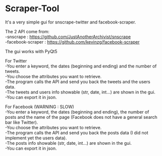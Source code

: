 # Scraper-Tool

It's a very simple gui for snscrape-twitter and facebook-scraper.

The 2 API come from:  
-snscrape : https://github.com/JustAnotherArchivist/snscrape  
-facebook-scraper : https://github.com/kevinzg/facebook-scraper

The gui works with PyQt5

For Twitter  
-You enter a keyword, the dates (beginning and ending) and the number of tweets.  
-You choose the attributes you want to retrieve.  
-The program calls the API and send you back the tweets and the users data.  
-The tweets and users info showable (str, date, int...) are shown in the gui.    
-You can export it in json.

For Facebook (WARNING : SLOW)   
-You enter a keyword, the dates (beginning and ending), the number of posts and the name of the page (Facebook does not have a general search bar like Twitter).   
-You choose the attributes you want to retrieve.  
-The program calls the API and send you back the posts data (I did not implement yet the users data).  
-The posts info showable (str, date, int...) are shown in the gui.  
-You can export it in json. 
